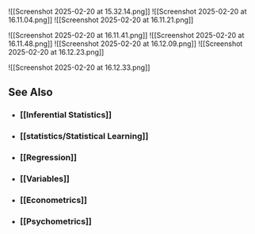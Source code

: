 ---
---

![[Screenshot 2025-02-20 at 15.32.14.png]]
![[Screenshot 2025-02-20 at 16.11.04.png]]
![[Screenshot 2025-02-20 at 16.11.21.png]]

![[Screenshot 2025-02-20 at 16.11.41.png]]
![[Screenshot 2025-02-20 at 16.11.48.png]]
![[Screenshot 2025-02-20 at 16.12.09.png]]
![[Screenshot 2025-02-20 at 16.12.23.png]]

![[Screenshot 2025-02-20 at 16.12.33.png]]




## See Also

- ### [[Inferential Statistics]]

- ### [[statistics/Statistical Learning]]

- ### [[Regression]]

- ### [[Variables]]

- ### [[Econometrics]]

- ### [[Psychometrics]]